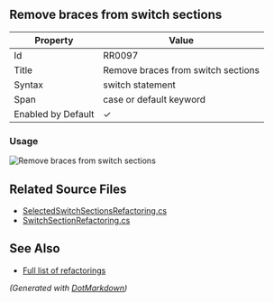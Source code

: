 ## Remove braces from switch sections

| Property           | Value                              |
| ------------------ | ---------------------------------- |
| Id                 | RR0097                             |
| Title              | Remove braces from switch sections |
| Syntax             | switch statement                   |
| Span               | case or default keyword            |
| Enabled by Default | &#x2713;                           |

### Usage

![Remove braces from switch sections](../../images/refactorings/RemoveBracesFromSwitchSections.png)

## Related Source Files

* [SelectedSwitchSectionsRefactoring.cs](../../src/Refactorings/CSharp/Refactorings/SelectedSwitchSectionsRefactoring.cs)
* [SwitchSectionRefactoring.cs](../../src/Refactorings/CSharp/Refactorings/SwitchSectionRefactoring.cs)

## See Also

* [Full list of refactorings](Refactorings.md)

*\(Generated with [DotMarkdown](http://github.com/JosefPihrt/DotMarkdown)\)*